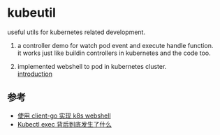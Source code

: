 # kubeutil
useful utils for kubernetes related development.    

1. a controller demo for watch pod event and execute handle function.     
   it works just like buildin controllers in kubernetes and the code too.    

2. implemented webshell to pod in kubernetes cluster.     
   [introduction](http://maoqide.live/post/cloud/kubernetes-webshell/) 
   
   
## 参考
- [使用 client-go 实现 k8s webshell](https://www.cnblogs.com/maoqide/p/11375825.html)
- [Kubectl exec 背后到底发生了什么](https://blog.csdn.net/alex_yangchuansheng/article/details/106270900)
